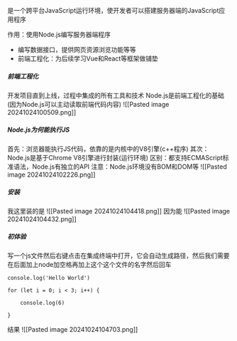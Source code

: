 是一个跨平台JavaScript运行环境，使开发者可以搭建服务器端的JavaScript应用程序

作用：使用Node.js编写服务器端程序
- 编写数据接口，提供网页资源浏览功能等等
- 前端工程化：为后续学习Vue和React等框架做铺垫

##### 前端工程化
开发项目直到上线，过程中集成的所有工具和技术
Node.js是前端工程化的基础(因为Node.js可以主动读取前端代码内容)
![[Pasted image 20241024100509.png]]
##### Node.js为何能执行JS
首先：浏览器能执行JS代码，依靠的是内核中的V8引擎(c++程序)
其次：Node.js是基于Chrome V8引擎进行封装(运行环境)
区别：都支持ECMAScript标准语法，Node.js有独立的API
注意：Node.js环境没有BOM和DOM等
![[Pasted image 20241024102226.png]]

##### 安装
我这里装的是
![[Pasted image 20241024104418.png]]
因为能
![[Pasted image 20241024104432.png]]


##### 初体验
写一个js文件然后右键点击在集成终端中打开，它会自动生成路径，然后我们需要在后面加上node加空格再加上这个这个文件的名字然后回车
```
console.log('Hello World')

for (let i = 0; i < 3; i++) {

    console.log(6)

}
```
结果
![[Pasted image 20241024104703.png]]